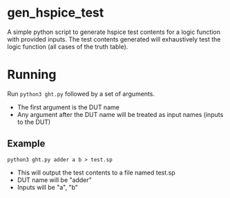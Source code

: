 # gen_hspice_test

A simple python script to generate hspice test contents for a logic
function with provided inputs. The test contents generated will 
exhaustively test the logic function (all cases of the truth table).

# Running

Run `python3 ght.py` followed by a set of arguments.
- The first argument is the DUT name
- Any argument after the DUT name will be treated as
  input names (inputs to the DUT)

## Example 

`python3 ght.py adder a b > test.sp`
- This will output the test contents to a file named test.sp
- DUT name will be "adder"
- Inputs will be "a", "b"
